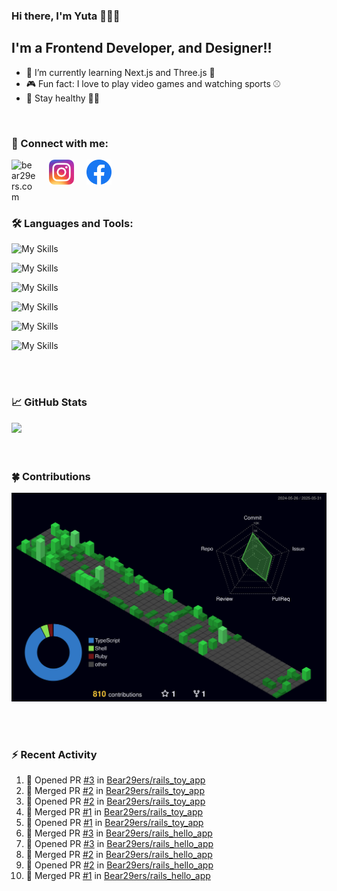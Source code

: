 ### Hi there, I'm Yuta 🤟🏻🐻

## I'm a Frontend Developer, and Designer!!

- 🌱 I’m currently learning Next.js and Three.js 🤣
- 🎮 Fun fact: I love to play video games and watching sports ⚾️
- 🏃 Stay healthy 🏋🏻

<br />

### :wave: Connect with me:

[<img align="left" alt="bear29ers.com" width="40px" src="https://user-images.githubusercontent.com/39920490/156489586-f125813b-e344-46d6-9306-f5786684b976.jpg" style="margin-right: 20px;" />](https://bear29ers.com)
[<img align="left" alt="Yuta Okuma | Instagram" width="40px" src="https://github.com/github/explore/blob/main/topics/instagram/instagram.png?raw=true" style="margin-right: 20px;" />](https://www.instagram.com/bear29ers/)
[<img align="left" alt="Yuta Okuma | Facebook" width="40px" src="https://github.com/github/explore/blob/main/topics/facebook/facebook.png?raw=true" style="margin-right: 20px;" />](https://www.facebook.com/bear29ers/)

<!-- [<img align="left" alt="Yuta Okuma | Wantedly" width="40px" src="https://user-images.githubusercontent.com/39920490/156489528-fdc520d6-10f1-43b6-8bf8-fadf8dcf1a90.jpg" style="margin-right: 20px;" />](https://www.wantedly.com/id/yuta_okuma_b) -->

<br />
<br />
<br />
<br />

### :hammer_and_wrench: Languages and Tools:

![My Skills](https://skillicons.dev/icons?i=html,css,sass,bootstrap,tailwind,js,ts,jquery,threejs,react)

![My Skills](https://skillicons.dev/icons?i=styledcomponents,emotion,materialui,nextjs,vercel,vue,nuxt,pinia,nodejs,express)

![My Skills](https://skillicons.dev/icons?i=webpack,vite,jest,vitest,babel,regex,npm,pnpm,php,laravel)

![My Skills](https://skillicons.dev/icons?i=mysql,sqlite,docker,git,github,githubactions,aws,firebase,vim,neovim)

![My Skills](https://skillicons.dev/icons?i=linux,bash,lua,markdown,svg,webstorm,vscode,atom,figma,xd)

![My Skills](https://skillicons.dev/icons?i=ps,ai,pr,ae,postman,sentry,codepen,stackoverflow,discord,apple)

<br />
<br />

### :chart_with_upwards_trend: GitHub Stats

<div style="display: flex;">
    <a href="https://github.com/Bear29ers">
        <img height="220px;" src="https://github-readme-stats-bear29ers.vercel.app/api?username=Bear29ers&show_icons=true&theme=bear">
    </a>
</div>

<br />
<br />

### :four_leaf_clover: Contributions

![](./profile-3d-contrib/profile-night-green.svg)

<br />
<br />

### :zap: Recent Activity

<!--START_SECTION:activity-->

1. 💪 Opened PR [#3](https://github.com/Bear29ers/rails_toy_app/pull/3) in [Bear29ers/rails_toy_app](https://github.com/Bear29ers/rails_toy_app)
2. 🎉 Merged PR [#2](https://github.com/Bear29ers/rails_toy_app/pull/2) in [Bear29ers/rails_toy_app](https://github.com/Bear29ers/rails_toy_app)
3. 💪 Opened PR [#2](https://github.com/Bear29ers/rails_toy_app/pull/2) in [Bear29ers/rails_toy_app](https://github.com/Bear29ers/rails_toy_app)
4. 🎉 Merged PR [#1](https://github.com/Bear29ers/rails_toy_app/pull/1) in [Bear29ers/rails_toy_app](https://github.com/Bear29ers/rails_toy_app)
5. 💪 Opened PR [#1](https://github.com/Bear29ers/rails_toy_app/pull/1) in [Bear29ers/rails_toy_app](https://github.com/Bear29ers/rails_toy_app)
6. 🎉 Merged PR [#3](https://github.com/Bear29ers/rails_hello_app/pull/3) in [Bear29ers/rails_hello_app](https://github.com/Bear29ers/rails_hello_app)
7. 💪 Opened PR [#3](https://github.com/Bear29ers/rails_hello_app/pull/3) in [Bear29ers/rails_hello_app](https://github.com/Bear29ers/rails_hello_app)
8. 🎉 Merged PR [#2](https://github.com/Bear29ers/rails_hello_app/pull/2) in [Bear29ers/rails_hello_app](https://github.com/Bear29ers/rails_hello_app)
9. 💪 Opened PR [#2](https://github.com/Bear29ers/rails_hello_app/pull/2) in [Bear29ers/rails_hello_app](https://github.com/Bear29ers/rails_hello_app)
10. 🎉 Merged PR [#1](https://github.com/Bear29ers/rails_hello_app/pull/1) in [Bear29ers/rails_hello_app](https://github.com/Bear29ers/rails_hello_app)

<!--END_SECTION:activity-->
